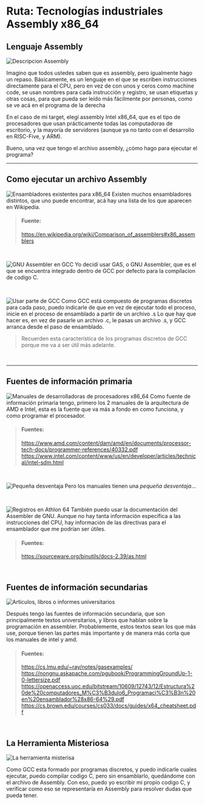 
# **Ruta: Tecnologías industriales** </br> Assembly x86_64



## **Lenguaje Assembly**

![Descripcion Assembly](./Eleccion_tp/1.png)

Imagino que todos ustedes saben que es assembly, pero igualmente hago un repaso. Básicamente, es un lenguaje en el que se escriben instrucciones directamente para el CPU, pero en vez de con unos y ceros como machine code, se usan nombres para cada instrucción y registro, se usan etiquetas y otras cosas, para que pueda ser leído más fácilmente por personas, como se ve acá en el programa de la derecha


En el caso de mi target, elegí assembly Intel x86_64, que es el tipo de procesadores que usan prácticamente todas las computadoras de escritorio, y la mayoría de servidores (aunque ya no tanto con el desarrollo en RISC-Five, y ARM).

Bueno, una vez que tengo el archivo assembly, ¿cómo hago para ejecutar el programa? 
<br>

---

## **Como ejecutar un archivo Assembly**


![Ensambladores existentes para x86_64](./Eleccion_tp/2.png)
Existen muchos ensambladores distintos, que uno puede encontrar, acá hay una lista de los que aparecen en Wikipedia.

> #### Fuente:
> https://en.wikipedia.org/wiki/Comparison_of_assemblers#x86_assemblers


<br>

![GNU Assembler en GCC](./Eleccion_tp/3.png)
Yo decidí usar GAS, o GNU Assembler, que es el que se encuentra integrado dentro de GCC por defecto para la compilacion de codigo C.

<br>

![Usar parte de GCC](./Eleccion_tp/4.png)
Como GCC está compuesto de programas discretos para cada paso, puedo indicarle de que en vez de ejecutar todo el proceso, inicie en el proceso de ensamblado a partir de un archivo .s
Lo que hay que hacer es, en vez de pasarle un archivo .c, le pasas un archivo .s, y GCC arranca desde el paso de ensamblado.


> Recuerden esta característica de los programas discretos de GCC porque me va a ser útil más adelante.

<br>

---

## **Fuentes de información primaria**


![Manuales de desarrolladoras de procesadores x86_64](./Eleccion_tp/7.png)
Como fuente de información primaria tengo, primero los 2 manuales de la arquitectura de AMD e Intel, esta es la fuente que va más a fondo en como funciona, y como programar el procesador.

> #### Fuentes:
> https://www.amd.com/content/dam/amd/en/documents/processor-tech-docs/programmer-references/40332.pdf
> https://www.intel.com/content/www/us/en/developer/articles/technical/intel-sdm.html


<br>

![Pequeña desventaja](./Eleccion_tp/8.png)
Pero los manuales tienen una *pequeña desventaja*...

<br>

![Registros en Athlon 64](./Eleccion_tp/9.png)
También puedo usar la documentación del Assembler de GNU. Aunque no hay tanta información especifica a las instrucciones del CPU, hay información de las directivas para el ensamblador que me podrían ser útiles.

> #### Fuentes:
> https://sourceware.org/binutils/docs-2.39/as.html


<br>

## **Fuentes de información secundarias**

![Articulos, libros o informes universitarios](./Eleccion_tp/11.png)

Después tengo las fuentes de información secundaria, que son principalmente textos universitarios, y libros que hablan sobre la programación en assembler. Probablemente, estos textos sean los que más use, porque tienen las partes más importante y de manera más corta que los manuales de intel y amd.

> #### Fuentes:
> https://cs.lmu.edu/~ray/notes/gasexamples/
> https://nongnu.askapache.com/pgubook/ProgrammingGroundUp-1-0-lettersize.pdf
> https://openaccess.uoc.edu/bitstream/10609/12743/12/Estructura%20de%20computadores_M%C3%B3dulo6_Programaci%C3%B3n%20en%20ensamblador%28x86-64%29.pdf
> https://cs.brown.edu/courses/cs033/docs/guides/x64_cheatsheet.pdf

<br>

## **La Herramienta Misteriosa**

![La herramienta misterisa](./Eleccion_tp/14.png)

Como GCC esta formado por programas discretos, y puedo indicarle cuales ejecutar, puedo compilar codigo C, pero sin ensamblarlo, quedándome con el archivo de Assembly.
Con eso, puedo yo escribir mi propio codigo C, y verificar como eso se representaría en Assembly para resolver dudas que pueda tener.